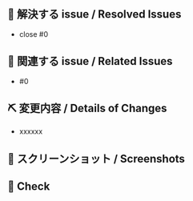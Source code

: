 <!-- Issue 番号がない PR は受け付けません。 -->
<!-- We don't accept PRs which has no Issue ID. -->

## 👏 解決する issue / Resolved Issues

- close #0

## 📝 関連する issue / Related Issues

- #0

## ⛏ 変更内容 / Details of Changes

<!-- 変更を端的に箇条書きで -->
<!-- List down your changes concisely -->

- xxxxxx

## 📸 スクリーンショット / Screenshots

<!-- スタイルなどの変更の場合はスクリーンショットがあるとレビューしやすいです -->
<!-- Changes in styles would be easier to review with screenshots! -->

## 👀 Check
